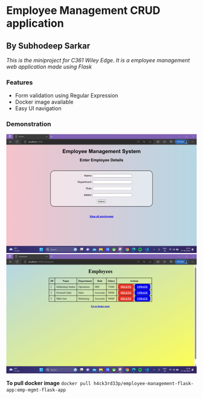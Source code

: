 # Employee Management CRUD application
## By Subhodeep Sarkar

*This is the miniproject for C361 Wiley Edge. It is a employee management web application made using Flask*

### Features
- Form validation using Regular Expression
- Docker image available
- Easy UI navigation

### Demonstration

<img src='resources/img1.png'>
<img src='resources/img2.png'>

**To pull docker image**
`docker pull h4ck3rd33p/employee-management-flask-app:emp-mgmt-flask-app`